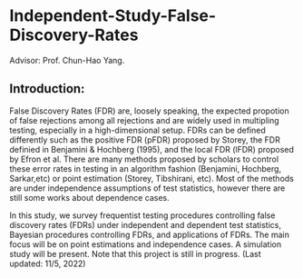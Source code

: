 # Independent-Study-False-Discovery-Rates
Advisor: Prof. Chun-Hao Yang. 

## Introduction: 
False Discovery Rates (FDR) are, loosely speaking, the expected propotion of false rejections among all rejections and are widely used in multipling testing, especially in a high-dimensional setup. FDRs can be defined differently such as the positive FDR (pFDR) proposed by Storey, the FDR definied in Benjamini & Hochberg (1995), and the local FDR (lFDR) proposed by Efron et al. There are many methods proposed by scholars to control these error rates in testing in an algorithm fashion (Benjamini, Hochberg, Sarkar,etc) or point estimation (Storey, Tibshirani, etc). Most of the methods are under independence assumptions of test statistics, however there are still some works about dependence cases.

In this study, we survey frequentist testing procedures controlling false discovery rates (FDRs) under independent and dependent test statistics, Bayesian procedures controlling FDRs, and applications of FDRs. The main focus will be on point estimations and independence cases. A simulation study will be present. Note that this project is still in progress. (Last updated: 11/5, 2022)
